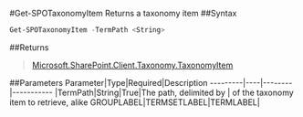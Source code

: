 #Get-SPOTaxonomyItem
Returns a taxonomy item
##Syntax
```powershell
Get-SPOTaxonomyItem -TermPath <String>
```


##Returns
>[Microsoft.SharePoint.Client.Taxonomy.TaxonomyItem](https://msdn.microsoft.com/en-us/library/microsoft.sharepoint.client.taxonomy.taxonomyitem.aspx)

##Parameters
Parameter|Type|Required|Description
---------|----|--------|-----------
|TermPath|String|True|The path, delimited by | of the taxonomy item to retrieve, alike GROUPLABEL|TERMSETLABEL|TERMLABEL|
